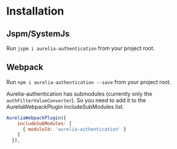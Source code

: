 # Installation

## Jspm/SystemJs

Run `jspm i aurelia-authentication` from your project root.

## Webpack

Run `npm i aurelia-authentication --save` from your project root.

Aurelia-authentication has submodules (currently only the `authFilterValueConverter`). So you need to add it to the AureliaWebpackPlugin includeSubModules list.

```js
AureliaWebpackPlugin({
    includeSubModules: [
      { moduleId: 'aurelia-authentication' }
    ]
  }),
```
